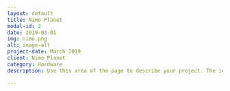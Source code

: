 ```yaml
---
layout: default
title: Nimo Planet
modal-id: 2
date: 2019-03-01
img: nimo.png
alt: image-alt
project-date: March 2019
client: Nimo Planet
category: Hardware
description: Use this area of the page to describe your project. The icon above is part of a free icon set by <a href="https://sellfy.com/p/8Q9P/jV3VZ/">Flat Icons</a>. On their website, you can download their free set with 16 icons, or you can purchase the entire set with 146 icons for only $12!

---
```

